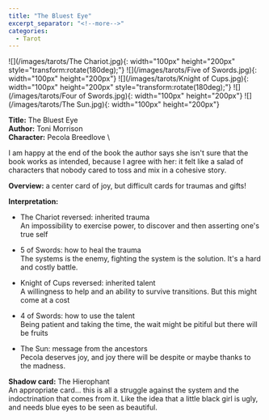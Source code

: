 ```yaml
---
title: "The Bluest Eye"
excerpt_separator: "<!--more-->"
categories:
  - Tarot
---
```


![](/images/tarots/The Chariot.jpg){: width="100px" height="200px" style="transform:rotate(180deg);"}
![](/images/tarots/Five of Swords.jpg){: width="100px" height="200px"}
![](/images/tarots/Knight of Cups.jpg){: width="100px" height="200px" style="transform:rotate(180deg);"}
![](/images/tarots/Four of Swords.jpg){: width="100px" height="200px"}
![](/images/tarots/The Sun.jpg){: width="100px" height="200px"}

**Title:** The Bluest Eye \
**Author:** Toni Morrison \
**Character:** Pecola Breedlove \

I am happy at the end of the book the author says she isn't sure that the book works as intended, because I agree with her: it felt like a salad of characters that nobody cared to toss and mix in a cohesive story.

<!--more-->

**Overview:** a center card of joy, but difficult cards for traumas and gifts!

**Interpretation:**

* The Chariot reversed: inherited trauma \
An impossibility to exercise power, to discover and then asserting one's true self

* 5 of Swords: how to heal the trauma \
The systems is the enemy, fighting the system is the solution. It's a hard and costly battle.

* Knight of Cups reversed: inherited talent \
A willingness to help and an ability to survive transitions. But this might come at a cost

* 4 of Swords: how to use the talent \
Being patient and taking the time, the wait might be pitiful but there will be fruits

* The Sun: message from the ancestors \
Pecola deserves joy, and joy there will be despite or maybe thanks to the madness.

**Shadow card:** The Hierophant \
An appropriate card... this is all a struggle against the system and the indoctrination that comes from it. Like the idea that a little black girl is ugly, and needs blue eyes to be seen as beautiful.